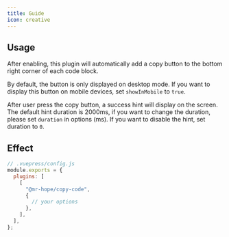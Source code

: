 ```yaml
---
title: Guide
icon: creative
---
```


## Usage

After enabling, this plugin will automatically add a copy button to the bottom right corner of each code block.

By default, the button is only displayed on desktop mode. If you want to display this button on mobile devices, set `showInMobile` to `true`.

After user press the copy button, a success hint will display on the screen. The default hint duration is 2000ms, if you want to change the duration, please set `duration` in options (ms). If you want to disable the hint, set duration to `0`.

## Effect

```js
// .vuepress/config.js
module.exports = {
  plugins: [
    [
      "@mr-hope/copy-code",
      {
        // your options
      },
    ],
  ],
};
```
